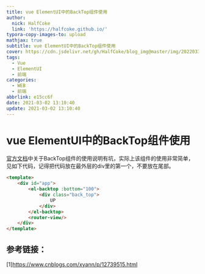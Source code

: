 ```yaml
---
title: vue ElementUI中的BackTop组件使用
author:
  nick: HalfCoke
  link: 'https://halfcoke.github.io/'
typora-copy-images-to: upload
mathjax: true
subtitle: vue ElementUI中的BackTop组件使用
cover: https://cdn.jsdelivr.net/gh/HalfCoke/blog_img@master/img/202203310137105.png
tags:
  - Vue
  - ElementUI
  - 前端
categories:
  - WEB
  - 前端
abbrlink: e15cc6f
date: 2021-03-02 13:10:40
update: 2021-03-02 13:10:40
---
```


# vue ElementUI中的BackTop组件使用

[官方文档](https://element.eleme.cn/2.15/#/zh-CN/component/backtop)中关于BackTop组件的使用说明有坑，实际上该组件的使用非常简单，见如下代码，记得把代码放在最外层的div里的第一个，不要放在尾部。

```html
<template>
	<div id="app">
		<el-backtop :bottom="100">
			<div class="back_top">
				UP
			</div>
		</el-backtop>
		<router-view/>
	</div>
</template>
```



## 参考链接：

[1]https://www.cnblogs.com/xyann/p/12739515.html

